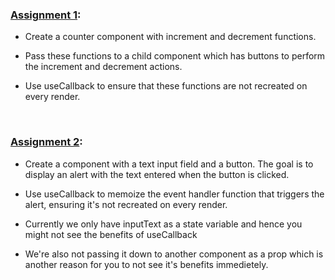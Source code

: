 ### [Assignment 1](./src/components/Assignment1.jsx): 

  - Create a counter component with increment and decrement functions. 

  - Pass these functions to a child component which has buttons to perform the increment and decrement actions.
  
  - Use useCallback to ensure that these functions are not recreated on every render.

<br>

### [Assignment 2](./src/components/Assignment2.jsx): 
  - Create a component with a text input field and a button. The goal is to display an alert with the text entered when the button is clicked. 

  - Use useCallback to memoize the event handler function that triggers the alert, ensuring it's not recreated on every render.
  
  - Currently we only have inputText as a state variable and hence you might not see the benefits of useCallback
  
  - We're also not passing it down to another component as a prop which is another reason for you to not see it's benefits immedietely.

<br>
